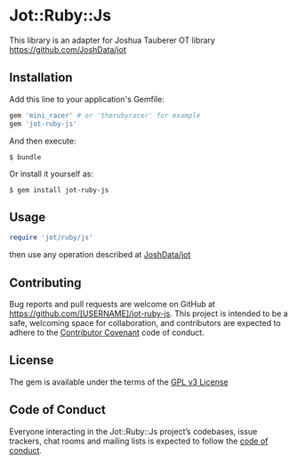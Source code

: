 # Jot::Ruby::Js

This library is an adapter for Joshua Tauberer OT library https://github.com/JoshData/jot

## Installation

Add this line to your application's Gemfile:

```ruby
gem 'mini_racer' # or 'therubyracer' for example
gem 'jot-ruby-js'
```

And then execute:

    $ bundle

Or install it yourself as:

    $ gem install jot-ruby-js

## Usage

```ruby
require 'jot/ruby/js'

```
then use any operation described at [JoshData/jot](https://github.com/JoshData/jot)

## Contributing

Bug reports and pull requests are welcome on GitHub at https://github.com/[USERNAME]/jot-ruby-js. This project is intended to be a safe, welcoming space for collaboration, and contributors are expected to adhere to the [Contributor Covenant](http://contributor-covenant.org) code of conduct.

## License

The gem is available under the terms of the [GPL v3 License](http://choosealicense.com/licenses/gpl-v3/)

## Code of Conduct

Everyone interacting in the Jot::Ruby::Js project’s codebases, issue trackers, chat rooms and mailing lists is expected to follow the [code of conduct](https://github.com/[USERNAME]/jot-ruby-js/blob/master/CODE_OF_CONDUCT.md).
